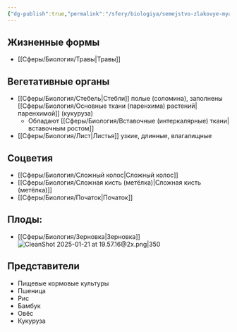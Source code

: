 ```yaml
---
{"dg-publish":true,"permalink":"/sfery/biologiya/semejstvo-zlakovye-myatlikovye/","tags":["Ботаника"]}
---
```


## Жизненные формы 
- [[Сферы/Биология/Травы\|Травы]]
## Вегетативные органы
- [[Сферы/Биология/Стебель\|Стебли]] полые (соломина), заполнены [[Сферы/Биология/Основные ткани (паренхима) растений\|паренхимой]] (кукуруза)
	- Обладают [[Сферы/Биология/Вставочные (интеркалярные) ткани\|вставочным ростом]]
- [[Сферы/Биология/Лист\|Листья]] узкие, длинные, влагалищные 
## Соцветия
- [[Сферы/Биология/Сложный колос\|Сложный колос]]
- [[Сферы/Биология/Сложная кисть (метёлка)\|Сложная кисть (метёлка)]]
- [[Сферы/Биология/Початок\|Початок]]
## Плоды: 
- [[Сферы/Биология/Зерновка\|Зерновка]]
![CleanShot 2025-01-21 at 19.57.16@2x.png|350](/img/user/%D0%90%D1%80%D1%85%D0%B8%D0%B2/%D0%9A%D1%8D%D1%88/CleanShot%202025-01-21%20at%2019.57.16@2x.png)
## Представители
- Пищевые кормовые культуры 
- Пшеница
- Рис
- Бамбук
- Овёс 
- Кукуруза 